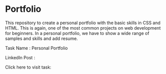 # Portfolio

This repository to create a personal portfolio with the basic skills in CSS and HTML. This is again, one of the most common projects on web development for beginners. In a personal portfolio, we have to show a wide range of samples and skills and add resume.

Task Name : Personal Portfolio

LinkedIn Post : 

Click here to visit task: 
